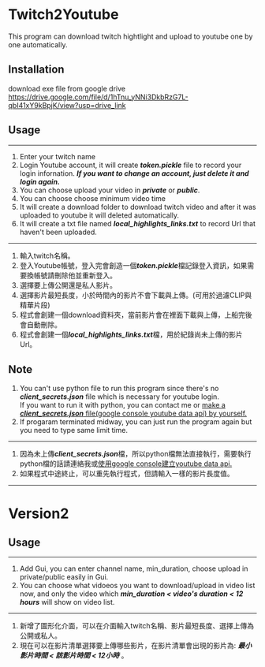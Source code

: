# Twitch2Youtube
This program can download twitch hightlight and upload to youtube one by one automatically.
## Installation
download exe file from google drive
<https://drive.google.com/file/d/1hTnu_yNNi3DkbRzG7L-qbI41xY9kBpjK/view?usp=drive_link>
## Usage
---
1. Enter your twitch name 
2. Login Youtube account, it will create ***token.pickle*** file to record your login infornation. ***If you want to change an account, just delete it and login again.***    
3. You can choose upload your video in ***private*** or ***public***.    
4. You can choose choose minimum video time    
5. It will create a download folder to download twitch video and after it was uploaded to youtube it will deleted automatically.    
6. It will create a txt file named ***local_highlights_links.txt*** to record Url that haven't been uploaded.    
---
1. 輸入twitch名稱。
2. 登入Youtube帳號，登入完會創造一個***token.pickle***檔記錄登入資訊，如果需要換帳號請刪除他並重新登入。  
3. 選擇要上傳公開還是私人影片。  
4. 選擇影片最短長度，小於時間內的影片不會下載與上傳。(可用於過濾CLIP與精華片段)  
5. 程式會創建一個download資料夾，當前影片會在裡面下載與上傳，上船完後會自動刪除。  
6. 程式會創建一個***local_highlights_links.txt***檔，用於紀錄尚未上傳的影片Url。
## Note
1. You can't use python file to run this program since there's no ***client_secrets.json*** file which is necessary for youtube login.    
If you want to run it with python, you can contact me or [make a ***client_secrets.json*** file(google console youtube data api) by yourself.](https://console.cloud.google.com/)    
2. If progaram terminated midway, you can just run the program again but you need to type same limit time.
---
1. 因為未上傳***client_secrets.json***檔，所以python檔無法直接執行，需要執行python檔的話請連絡我或[使用google console建立youtube data api.](https://console.cloud.google.com/)    
2. 如果程式中途終止，可以重先執行程式，但請輸入一樣的影片長度值。

---
# Version2
## Usage
---
1. Add Gui, you can enter channel name, min_duration, choose upload in private/public easily in Gui.
2. You can choose what vidoeos you want to download/upload in video list now, and only the video which ***min_duration < video's duration < 12 hours*** will show on video list.
---
1. 新增了圖形化介面，可以在介面輸入twitch名稱、影片最短長度、選擇上傳為公開或私人。
2. 現在可以在影片清單選擇要上傳哪些影片，在影片清單會出現的影片為: ***最小影片時間 < 該影片時間 < 12小時*** 。
